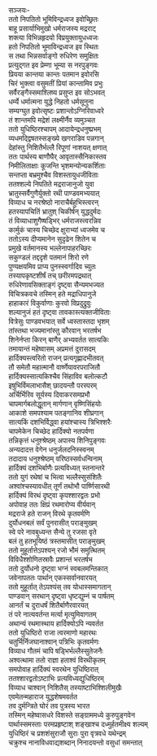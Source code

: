 सञ्जयः-  
ततो निपतितो भूमिविन्द्रध्वज इवोच्छ्रितः  
बाहू प्रसार्याभिमुखो धर्मराजस्य मद्रराट्  
शक्त्या विभिन्नहृदयो विप्रयुक्तायुधध्वजः  
हतो निपतितो भूमाविन्द्रध्वज इव स्थितः  
स तथा भिन्नसर्वाङ्गो रुधिरेण समुक्षितः  
प्रत्युद्गत इव प्रेम्णा भूम्या स नरपुङ्गवः  
प्रियया कान्तया कान्तः पतमान इवोरसि  
चिरं भुक्त्वा वसुमतीं प्रियां कान्तामिव प्रभुः  
सर्वैरङ्गैस्समाश्लिष्य प्रसुप्त इव सोऽभवत्  
धर्म्ये धर्मात्मना युद्धे निहतो धर्मसूनुना  
सम्यग्घुत इवोत्सृष्टः प्रशान्तोऽग्निरिवाध्वरे  
तं शान्तमपि मद्रेशं लक्ष्मीर्नैव व्यमुञ्चत  
ततो युधिष्ठिरश्चापम् आदायेन्द्रधनुष्प्रभम्  
व्यधमद्द्विषतस्सङ्ख्ये खगराडिव पन्नगान्  
देहांस्तु निशितैर्भल्लै रिपूणां नाशयत् क्षणात्  
ततः पार्थस्य बाणौघैर् आवृतास्सैनिकास्तव  
निमीलिताक्षाः कूजन्ति भृशमन्योन्यकर्शिताः  
सन्तप्ता बभ्रमुश्चैव विशस्तायुधजीविताः  
ततश्शल्ये निपतिते मद्रराजानुजो युवा  
भ्रातुस्सर्वैगुणैर्युक्तो रथी पाण्डवमभ्ययात्  
विव्याध च नरश्रेष्ठो नाराचैर्बहुभिस्त्वरन्  
हतस्यापचितिं भ्रातुश् चिकीर्षन् युद्धदुर्मदः  
तं विव्याधाशुगैष्षड्भिर् धर्मराजस्त्वरन्निव  
कार्मुकं चास्य चिच्छेद क्षुराभ्यां ध्वजमेव च  
ततोऽस्य दीप्यमानेन सुदृढेन शितेन च  
प्रमुखे वर्तमानस्य भल्लेनापाहरच्छिरः  
सकुण्डलं तद्ददृशे पतमानं शिरो रणे  
पुण्यक्षयमिव प्राप्य पुनस्स्वर्गादिव च्युतः  
तस्यापकृष्टशीर्षं तच् छरीरमपद्रथात्  
रुधिरेणावसिक्ताङ्गं दृष्ट्वा सैन्यमभज्यत  
विचित्रकवचे तस्मिन् हते मद्राधिपानुजे  
हाहाकारं विकुर्वाणाः कुरवो विप्रदुद्रुवुः  
शल्यानुजं हतं दृष्ट्वा तावकास्त्यक्तजीविताः  
वित्रेसुः पाण्डवभयात् सर्वे ध्वस्तास्तदा भृशम्  
तांस्तथा भज्यमानांस्तु कौरवान् भरतर्षभ  
शिनेर्नप्ता किरन् बाणैर् अभ्यवर्तत सात्यकिः  
तमायान्तं महेष्वासम् अप्रमत्तं दुरासदम्  
हार्दिक्यस्त्वरितो राजन् प्रत्यगृह्णादभीतवत्  
तौ समेतौ महात्मानौ वार्ष्णेयावरपराजितौ  
हार्दिक्यस्सात्यकिश्चैव सिंहाविव बलोत्कटौ  
इषुभिर्विमलाभासैश् छादयन्तौ परस्परम्  
अर्चिर्भिरिव सूर्यस्य दिवाकरसमप्रभौ  
चापमार्गबलोद्धूतान् मार्गणान् वृष्णिसिंहयोः  
आकाशे समपश्याम पतङ्गानिव शीघ्रगान्  
सात्यकिं दशभिर्विद्ध्वा हयांश्चास्य त्रिभिश्शरैः  
चापमेकेन चिच्छेद हार्दिक्यो नतपर्वणा  
तन्निकृत्तं धनुश्श्रेष्ठम् अपास्य शिनिपुङ्गवः  
अन्यदादत्त वेगेन धनुर्जलदनिस्स्वनम्  
तदादाय धनुश्श्रेष्ठम् वरिष्ठस्सर्वधन्विनाम्  
हार्दिक्यं दशभिर्बाणैः प्रत्यविध्यत् स्तनान्तरे  
ततो युगं रथेषां च भित्वा भल्लैस्सुसंशितैः  
अश्वांश्चस्यावधीत् तूर्णं तथोभौ पार्ष्णिसारथी  
हार्दिक्यं विरथं दृष्ट्वा कृपश्शारद्वतः प्रभो  
अपोवाह ततः क्षिप्रं रथमारोप्य वीर्यवान्  
मद्रराजे हते राजन् विरथे कृतवर्मणि  
दुर्योधनबलं सर्वं पुनरासीत् पराङ्मुखम्  
स्वे परे नावबुध्यन्त सैन्ये तु रजसा वृते  
बलं तु हतभूयिष्ठं त्रस्तमासीत् पराङ्मुखम्  
ततो मुहूर्तात्तेऽपश्यन् रजो भौमं समुत्थितम्  
विविधैश्शोणितस्रावैः प्रशान्तं भरतर्षभ  
ततो दुर्योधनो दृष्ट्वा भग्नं स्वबलमन्तिकात्  
जवेनापततः पार्थान् एकस्सर्वानवारयत्  
ततो मुहूर्तात् तेऽपश्यंस् तव योधास्समागतान्  
पाण्डवान् सरथान् दृष्ट्वा धृष्टद्युम्नं च पार्षतम्  
आनर्तं च दुराधर्षं शितैर्बाणैरवारयत्  
तं परे नात्यवर्तन्त मर्त्या मृत्युमिवागतम्  
अथान्यं रथमास्थाय हार्दिक्योऽपि न्यवर्तत  
ततो युधिष्ठिरो राजा त्वरमाणो महारथः  
चतुर्भिर्निजघानाश्वान् पत्रिभिः कृतवर्मणः  
विव्याध गौतमं चापि षड्भिर्भल्लैस्सुतेजनैः  
अश्वत्थामा ततो राज्ञा हताश्वं विरथीकृतम्  
समपोवाह हार्दिक्यं स्वरथेन युधिष्ठिरात्  
ततश्शारद्वतोऽष्टाभिः प्रत्यविध्यद्युधिष्ठिरम्  
विव्याध चाश्वान् निशितैस् तस्याष्टाभिश्शिलीमुखैः  
एवमेतन्महाराज युद्धशेषमवर्तत  
तव दुर्मन्त्रिते घोरं तव पुत्रस्य भारत  
तस्मिन् महेष्वासधरे विशस्ते सङ्ग्राममध्ये कुरुपुङ्गवेन  
पार्थास्समस्ताः परमप्रहृष्टाश् शङ्खाश्च दध्मुर्हतमीक्ष्य शल्यम्  
युधिष्ठिरं च प्रशशंसुराजौ सुराः पुरा वृत्रवधे यथेन्द्रम्  
चक्रुश्च नानाविधवाद्यशब्दान् निनादयन्तो वसुधां समन्तात्  
